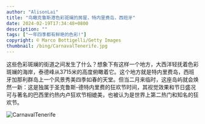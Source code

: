 ```yaml
---
author: "AlisonLai"
title: "鸟瞰克鲁斯港色彩斑斓的房屋，特内里费岛，西班牙"
date: 2024-02-19T17:34:48+0800
description: ""
tags: ["一年四季都有鲜艳的色彩!"]
copyright: © Marco Bottigelli/Getty Images
thumbnail: /bing/CarnavalTenerife.jpg
---
```


这些色彩斑斓的街道之间发生了什么？想象下有这样一个地方，大西洋轻抚着色彩斑斓的海岸，泰德峰从3715米的高度俯瞰着它。这个地方就是特内里费岛，西班牙加那利群岛上一个风景秀美四季如春的天堂。但当二月来临时，这座岛屿就会焕然一新：这是独属于圣克鲁斯-德特内里费的狂欢节时间，其视觉效果和节日盛况可与著名的巴西里约热内卢狂欢节相媲美，也被认为是世界上第二热门和知名的狂欢节。

![CarnavalTenerife](/bing/CarnavalTenerife.jpg)